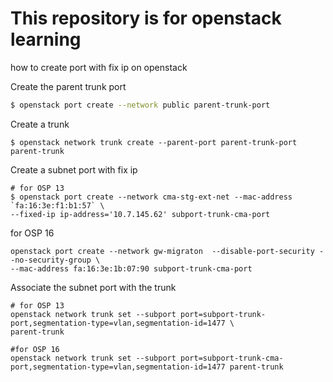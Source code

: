 # This repository is for openstack learning


how to create port with fix ip on openstack 

Create the parent trunk port
```sh
$ openstack port create --network public parent-trunk-port
```
Create a trunk
```
$ openstack network trunk create --parent-port parent-trunk-port parent-trunk
```
Create a subnet port with fix ip

```
# for OSP 13
$ openstack port create --network cma-stg-ext-net --mac-address `fa:16:3e:f1:b1:57` \
--fixed-ip ip-address='10.7.145.62' subport-trunk-cma-port
```
for OSP 16
```
openstack port create --network gw-migraton  --disable-port-security --no-security-group \
--mac-address fa:16:3e:1b:07:90 subport-trunk-cma-port

```
Associate the subnet port with the trunk 
```
# for OSP 13
openstack network trunk set --subport port=subport-trunk-port,segmentation-type=vlan,segmentation-id=1477 \
parent-trunk
```
```
#for OSP 16
openstack network trunk set --subport port=subport-trunk-cma-port,segmentation-type=vlan,segmentation-id=1477 parent-trunk
```
